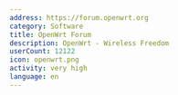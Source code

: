 ```yaml
---
address: https://forum.openwrt.org
category: Software
title: OpenWrt Forum
description: OpenWrt - Wireless Freedom
userCount: 12122
icon: openwrt.png
activity: very high
language: en
---
```

